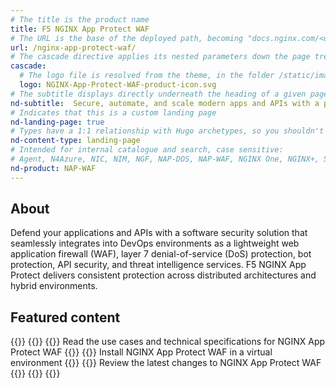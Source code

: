 ```yaml
---
# The title is the product name
title: F5 NGINX App Protect WAF
# The URL is the base of the deployed path, becoming "docs.nginx.com/<url>/<other-pages>"
url: /nginx-app-protect-waf/
# The cascade directive applies its nested parameters down the page tree until overwritten
cascade:
  # The logo file is resolved from the theme, in the folder /static/images/icons/
  logo: NGINX-App-Protect-WAF-product-icon.svg
# The subtitle displays directly underneath the heading of a given page
nd-subtitle:  Secure, automate, and scale modern apps and APIs with a platform-agnostic WAF 
# Indicates that this is a custom landing page
nd-landing-page: true
# Types have a 1:1 relationship with Hugo archetypes, so you shouldn't need to change this
nd-content-type: landing-page
# Intended for internal catalogue and search, case sensitive:
# Agent, N4Azure, NIC, NIM, NGF, NAP-DOS, NAP-WAF, NGINX One, NGINX+, Solutions, Unit
nd-product: NAP-WAF
---
```


## About

Defend your applications and APIs with a software security solution that seamlessly integrates into DevOps environments as a lightweight web application firewall (WAF), layer 7 denial-of-service (DoS) protection, bot protection, API security, and threat intelligence services. F5 NGINX App Protect delivers consistent protection across distributed architectures and hybrid environments.

## Featured content
[//]: # "You can add a maximum of three cards: any extra will not display."
[//]: # "One card will take full width page: two will take half width each. Three will stack like an inverse pyramid."
[//]: # "Some examples of content could be the latest release note, the most common install path, and a popular new feature."

{{<card-layout>}}
  {{<card-section showAsCards="true" isFeaturedSection="true">}}
    {{<card title="Administration Guide" titleUrl="/nginx-app-protect-waf/v5/admin-guide/overview/">}}
      Read the use cases and technical specifications for NGINX App Protect WAF
    {{</card>}}
    {{<card title="Installing NGINX App Protect WAF" titleUrl="/nginx-app-protect-waf/v5/admin-guide/install/">}}
      Install NGINX App Protect WAF in a virtual environment
    {{</card>}}
    {{<card title="Releases" titleUrl="/nginx-app-protect-waf/v5/releases/">}}
      Review the latest changes to NGINX App Protect WAF
    {{</card>}}
  {{</card-section>}}
{{</card-layout>}}